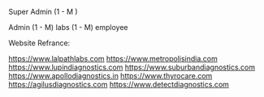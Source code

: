 Super Admin (1 - M ) 

Admin (1 - M) labs (1 - M) employee 

Website Refrance:

https://www.lalpathlabs.com
https://www.metropolisindia.com
https://www.lupindiagnostics.com
https://www.suburbandiagnostics.com
https://www.apollodiagnostics.in
https://www.thyrocare.com
https://agilusdiagnostics.com
https://www.detectdiagnostics.com